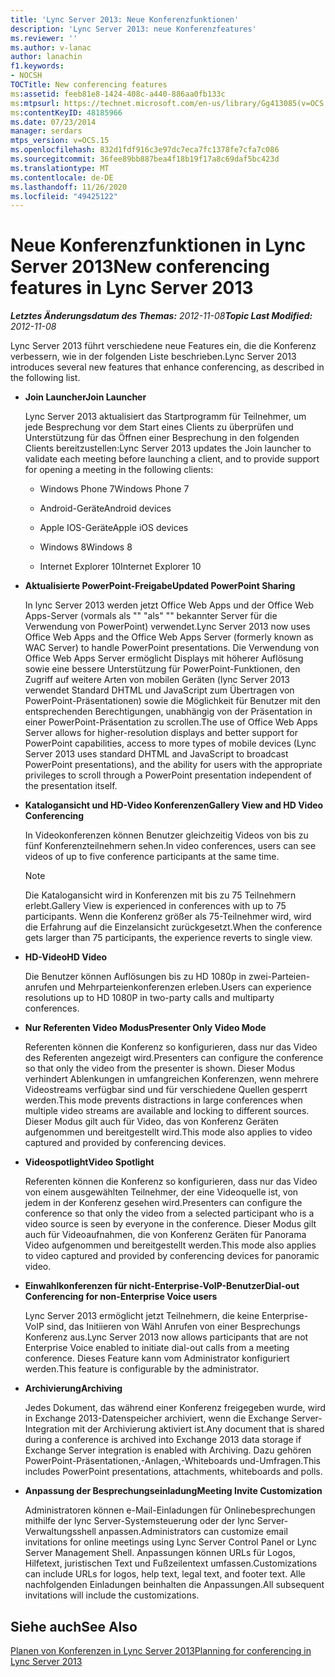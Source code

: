 ```yaml
---
title: 'Lync Server 2013: Neue Konferenzfunktionen'
description: 'Lync Server 2013: neue Konferenzfeatures'
ms.reviewer: ''
ms.author: v-lanac
author: lanachin
f1.keywords:
- NOCSH
TOCTitle: New conferencing features
ms:assetid: feeb81e8-1424-408c-a440-886aa0fb133c
ms:mtpsurl: https://technet.microsoft.com/en-us/library/Gg413085(v=OCS.15)
ms:contentKeyID: 48185966
ms.date: 07/23/2014
manager: serdars
mtps_version: v=OCS.15
ms.openlocfilehash: 832d1fdf916c3e97dc7eca7fc1378fe7cfa7c086
ms.sourcegitcommit: 36fee89bb887bea4f18b19f17a8c69daf5bc423d
ms.translationtype: MT
ms.contentlocale: de-DE
ms.lasthandoff: 11/26/2020
ms.locfileid: "49425122"
---
```

# <a name="new-conferencing-features-in-lync-server-2013"></a><span data-ttu-id="57224-103">Neue Konferenzfunktionen in Lync Server 2013</span><span class="sxs-lookup"><span data-stu-id="57224-103">New conferencing features in Lync Server 2013</span></span>

<div data-xmlns="http://www.w3.org/1999/xhtml">

<div class="topic" data-xmlns="http://www.w3.org/1999/xhtml" data-msxsl="urn:schemas-microsoft-com:xslt" data-cs="https://msdn.microsoft.com/">

<div data-asp="https://msdn2.microsoft.com/asp">



</div>

<div id="mainSection">

<div id="mainBody"><span data-ttu-id="57224-104">

<span> </span></span><span class="sxs-lookup"><span data-stu-id="57224-104">

<span> </span></span></span>

<span data-ttu-id="57224-105">_**Letztes Änderungsdatum des Themas:** 2012-11-08_</span><span class="sxs-lookup"><span data-stu-id="57224-105">_**Topic Last Modified:** 2012-11-08_</span></span>

<span data-ttu-id="57224-106">Lync Server 2013 führt verschiedene neue Features ein, die die Konferenz verbessern, wie in der folgenden Liste beschrieben.</span><span class="sxs-lookup"><span data-stu-id="57224-106">Lync Server 2013 introduces several new features that enhance conferencing, as described in the following list.</span></span>

  - <span data-ttu-id="57224-107">**Join Launcher**</span><span class="sxs-lookup"><span data-stu-id="57224-107">**Join Launcher**</span></span>
    
    <span data-ttu-id="57224-108">Lync Server 2013 aktualisiert das Startprogramm für Teilnehmer, um jede Besprechung vor dem Start eines Clients zu überprüfen und Unterstützung für das Öffnen einer Besprechung in den folgenden Clients bereitzustellen:</span><span class="sxs-lookup"><span data-stu-id="57224-108">Lync Server 2013 updates the Join launcher to validate each meeting before launching a client, and to provide support for opening a meeting in the following clients:</span></span>
    
      - <span data-ttu-id="57224-109">Windows Phone 7</span><span class="sxs-lookup"><span data-stu-id="57224-109">Windows Phone 7</span></span>
    
      - <span data-ttu-id="57224-110">Android-Geräte</span><span class="sxs-lookup"><span data-stu-id="57224-110">Android devices</span></span>
    
      - <span data-ttu-id="57224-111">Apple IOS-Geräte</span><span class="sxs-lookup"><span data-stu-id="57224-111">Apple iOS devices</span></span>
    
      - <span data-ttu-id="57224-112">Windows 8</span><span class="sxs-lookup"><span data-stu-id="57224-112">Windows 8</span></span>
    
      - <span data-ttu-id="57224-113">Internet Explorer 10</span><span class="sxs-lookup"><span data-stu-id="57224-113">Internet Explorer 10</span></span>

  - <span data-ttu-id="57224-114">**Aktualisierte PowerPoint-Freigabe**</span><span class="sxs-lookup"><span data-stu-id="57224-114">**Updated PowerPoint Sharing**</span></span>
    
    <span data-ttu-id="57224-115">In lync Server 2013 werden jetzt Office Web Apps und der Office Web Apps-Server (vormals als "" "als" "" bekannter Server für die Verwendung von PowerPoint) verwendet.</span><span class="sxs-lookup"><span data-stu-id="57224-115">Lync Server 2013 now uses Office Web Apps and the Office Web Apps Server (formerly known as WAC Server) to handle PowerPoint presentations.</span></span> <span data-ttu-id="57224-116">Die Verwendung von Office Web Apps Server ermöglicht Displays mit höherer Auflösung sowie eine bessere Unterstützung für PowerPoint-Funktionen, den Zugriff auf weitere Arten von mobilen Geräten (lync Server 2013 verwendet Standard DHTML und JavaScript zum Übertragen von PowerPoint-Präsentationen) sowie die Möglichkeit für Benutzer mit den entsprechenden Berechtigungen, unabhängig von der Präsentation in einer PowerPoint-Präsentation zu scrollen.</span><span class="sxs-lookup"><span data-stu-id="57224-116">The use of Office Web Apps Server allows for higher-resolution displays and better support for PowerPoint capabilities, access to more types of mobile devices (Lync Server 2013 uses standard DHTML and JavaScript to broadcast PowerPoint presentations), and the ability for users with the appropriate privileges to scroll through a PowerPoint presentation independent of the presentation itself.</span></span>

  - <span data-ttu-id="57224-117">**Katalogansicht und HD-Video Konferenzen**</span><span class="sxs-lookup"><span data-stu-id="57224-117">**Gallery View and HD Video Conferencing**</span></span>
    
    <span data-ttu-id="57224-118">In Videokonferenzen können Benutzer gleichzeitig Videos von bis zu fünf Konferenzteilnehmern sehen.</span><span class="sxs-lookup"><span data-stu-id="57224-118">In video conferences, users can see videos of up to five conference participants at the same time.</span></span>
    
    <div>
    

    > [!NOTE]  
    > <span data-ttu-id="57224-119">Die Katalogansicht wird in Konferenzen mit bis zu 75 Teilnehmern erlebt.</span><span class="sxs-lookup"><span data-stu-id="57224-119">Gallery View is experienced in conferences with up to 75 participants.</span></span> <span data-ttu-id="57224-120">Wenn die Konferenz größer als 75-Teilnehmer wird, wird die Erfahrung auf die Einzelansicht zurückgesetzt.</span><span class="sxs-lookup"><span data-stu-id="57224-120">When the conference gets larger than 75 participants, the experience reverts to single view.</span></span>

    
    </div>

  - <span data-ttu-id="57224-121">**HD-Video**</span><span class="sxs-lookup"><span data-stu-id="57224-121">**HD Video**</span></span>
    
    <span data-ttu-id="57224-122">Die Benutzer können Auflösungen bis zu HD 1080p in zwei-Parteien-anrufen und Mehrparteienkonferenzen erleben.</span><span class="sxs-lookup"><span data-stu-id="57224-122">Users can experience resolutions up to HD 1080P in two-party calls and multiparty conferences.</span></span>

  - <span data-ttu-id="57224-123">**Nur Referenten Video Modus**</span><span class="sxs-lookup"><span data-stu-id="57224-123">**Presenter Only Video Mode**</span></span>
    
    <span data-ttu-id="57224-124">Referenten können die Konferenz so konfigurieren, dass nur das Video des Referenten angezeigt wird.</span><span class="sxs-lookup"><span data-stu-id="57224-124">Presenters can configure the conference so that only the video from the presenter is shown.</span></span> <span data-ttu-id="57224-125">Dieser Modus verhindert Ablenkungen in umfangreichen Konferenzen, wenn mehrere Videostreams verfügbar sind und für verschiedene Quellen gesperrt werden.</span><span class="sxs-lookup"><span data-stu-id="57224-125">This mode prevents distractions in large conferences when multiple video streams are available and locking to different sources.</span></span> <span data-ttu-id="57224-126">Dieser Modus gilt auch für Video, das von Konferenz Geräten aufgenommen und bereitgestellt wird.</span><span class="sxs-lookup"><span data-stu-id="57224-126">This mode also applies to video captured and provided by conferencing devices.</span></span>

  - <span data-ttu-id="57224-127">**Videospotlight**</span><span class="sxs-lookup"><span data-stu-id="57224-127">**Video Spotlight**</span></span>
    
    <span data-ttu-id="57224-128">Referenten können die Konferenz so konfigurieren, dass nur das Video von einem ausgewählten Teilnehmer, der eine Videoquelle ist, von jedem in der Konferenz gesehen wird.</span><span class="sxs-lookup"><span data-stu-id="57224-128">Presenters can configure the conference so that only the video from a selected participant who is a video source is seen by everyone in the conference.</span></span> <span data-ttu-id="57224-129">Dieser Modus gilt auch für Videoaufnahmen, die von Konferenz Geräten für Panorama Video aufgenommen und bereitgestellt werden.</span><span class="sxs-lookup"><span data-stu-id="57224-129">This mode also applies to video captured and provided by conferencing devices for panoramic video.</span></span>

  - <span data-ttu-id="57224-130">**Einwahlkonferenzen für nicht-Enterprise-VoIP-Benutzer**</span><span class="sxs-lookup"><span data-stu-id="57224-130">**Dial-out Conferencing for non-Enterprise Voice users**</span></span>
    
    <span data-ttu-id="57224-131">Lync Server 2013 ermöglicht jetzt Teilnehmern, die keine Enterprise-VoIP sind, das Initiieren von Wähl Anrufen von einer Besprechungs Konferenz aus.</span><span class="sxs-lookup"><span data-stu-id="57224-131">Lync Server 2013 now allows participants that are not Enterprise Voice enabled to initiate dial-out calls from a meeting conference.</span></span> <span data-ttu-id="57224-132">Dieses Feature kann vom Administrator konfiguriert werden.</span><span class="sxs-lookup"><span data-stu-id="57224-132">This feature is configurable by the administrator.</span></span>

  - <span data-ttu-id="57224-133">**Archivierung**</span><span class="sxs-lookup"><span data-stu-id="57224-133">**Archiving**</span></span>
    
    <span data-ttu-id="57224-134">Jedes Dokument, das während einer Konferenz freigegeben wurde, wird in Exchange 2013-Datenspeicher archiviert, wenn die Exchange Server-Integration mit der Archivierung aktiviert ist.</span><span class="sxs-lookup"><span data-stu-id="57224-134">Any document that is shared during a conference is archived into Exchange 2013 data storage if Exchange Server integration is enabled with Archiving.</span></span> <span data-ttu-id="57224-135">Dazu gehören PowerPoint-Präsentationen,-Anlagen,-Whiteboards und-Umfragen.</span><span class="sxs-lookup"><span data-stu-id="57224-135">This includes PowerPoint presentations, attachments, whiteboards and polls.</span></span>

  - <span data-ttu-id="57224-136">**Anpassung der Besprechungseinladung**</span><span class="sxs-lookup"><span data-stu-id="57224-136">**Meeting Invite Customization**</span></span>
    
    <span data-ttu-id="57224-137">Administratoren können e-Mail-Einladungen für Onlinebesprechungen mithilfe der lync Server-Systemsteuerung oder der lync Server-Verwaltungsshell anpassen.</span><span class="sxs-lookup"><span data-stu-id="57224-137">Administrators can customize email invitations for online meetings using Lync Server Control Panel or Lync Server Management Shell.</span></span> <span data-ttu-id="57224-138">Anpassungen können URLs für Logos, Hilfetext, juristischen Text und Fußzeilentext umfassen.</span><span class="sxs-lookup"><span data-stu-id="57224-138">Customizations can include URLs for logos, help text, legal text, and footer text.</span></span> <span data-ttu-id="57224-139">Alle nachfolgenden Einladungen beinhalten die Anpassungen.</span><span class="sxs-lookup"><span data-stu-id="57224-139">All subsequent invitations will include the customizations.</span></span>

<div>

## <a name="see-also"></a><span data-ttu-id="57224-140">Siehe auch</span><span class="sxs-lookup"><span data-stu-id="57224-140">See Also</span></span>


[<span data-ttu-id="57224-141">Planen von Konferenzen in Lync Server 2013</span><span class="sxs-lookup"><span data-stu-id="57224-141">Planning for conferencing in Lync Server 2013</span></span>](lync-server-2013-planning-for-conferencing.md)  
  

<span data-ttu-id="57224-142"></div>

</div>

<span> </span>

</div>

</div>

</span><span class="sxs-lookup"><span data-stu-id="57224-142"></div>

</div>

<span> </span>

</div>

</div>

</span></span></div>

